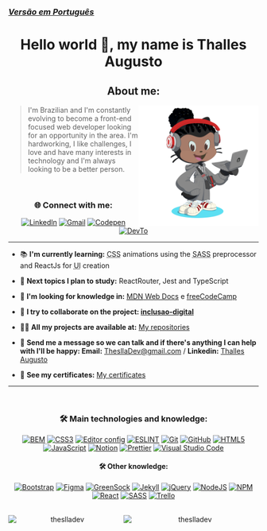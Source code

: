 <a href="https://github.com/ThesllaDev"><h3><u>**_Versão em Português_**</u></h3></a>

<h1 align="center">Hello world 👋, my name is Thalles Augusto</h1>
<h2 align="center">About me:</h2>

<div>
    <img align="right" width="48%" alt="Octocat" src="https://raw.githubusercontent.com/ThesllaDev/ThesllaDev/main/images/my-octocat.png" />
    <blockquote>I'm Brazilian and I'm constantly evolving to become a front-end focused web developer looking for an opportunity in the area. I'm hardworking, I like challenges, I love and have many interests in technology and I'm always looking to be a better person.</blockquote>
</div>
<br>
<section align="center"><h3>🌐 Connect with me:</h3> 
<a href="https://www.linkedin.com/in/thalles-augusto/"><img alt="LinkedIn" src="https://img.shields.io/badge/linkedin-%230077B5.svg?style=for-the-badge&logo=linkedin&logoColor=white"/></a>
<a href="mailto:ThesllaDev@gmail.com"><img alt="Gmail" src="https://img.shields.io/badge/Gmail-D14836?style=for-the-badge&logo=gmail&logoColor=white" /></a>
<a href="https://codepen.io/theslladev"><img alt="Codepen" src="https://img.shields.io/badge/Codepen-000000?style=for-the-badge&logo=codepen&logoColor=white"/></a>
<a href="https://dev.to/theslladev"><img alt="DevTo" src="https://img.shields.io/badge/dev.to-0A0A0A?style=for-the-badge&logo=devdotto&logoColor=white"/></a>
</section>

---

- 📚 **I'm currently learning:** <abbr title="Cascading Style Sheets">CSS</abbr> animations using the <abbr title="Syntactically Awesome Style Sheets">SASS</abbr> preprocessor and ReactJs for <abbr title="User Interface">UI</abbr> creation

- 🎯 **Next topics I plan to study:** ReactRouter, Jest and TypeScript

- 📜 **I'm looking for knowledge in:** [<abbr title="Mozilla Developer Network">MDN</abbr> Web Docs](https://developer.mozilla.org/en-US/) e [freeCodeCamp](https://www.freecodecamp.org/)

- 🤝 **I try to collaborate on the project: [inclusao-digital](https://github.com/EticaAI/inclusao-digital)**

- 👨‍💻 **All my projects are available at:** [My repositories](https://github.com/ThesllaDev?tab=repositories)

- 📨 **Send me a message so we can talk and if there's anything I can help with I'll be happy: Email:** ThesllaDev@gmail.com / **Linkedin:** [Thalles Augusto](https://linkedin.com/in/thalles-augusto)

- 📃 **See my certificates:** [My certificates](https://github.com/ThesllaDev/ThesllaDev/blob/main/myCertificates.md)

---

<br>

<h3 align="center"> 🛠️ Main technologies and knowledge:</h3>

<div align="center">
    <a href="http://getbem.com/"><img alt="BEM" src="https://img.shields.io/badge/BEM-%23121011.svg?style=for-the-badge&logo=bem&logoColor=white"/></a>
    <a href="https://developer.mozilla.org/en-US/docs/Web/CSS"><img alt="CSS3" src="https://img.shields.io/badge/css3-%231572B6.svg?style=for-the-badge&logo=css3&logoColor=white"/></a>
		<a href="https://editorconfig.org/"><img alt="Editor config" src="https://img.shields.io/badge/Editor%20Config-E0EFEF?style=for-the-badge&logo=editorconfig&logoColor=000"/></a>
    <a href="https://eslint.org/"><img alt="ESLINT" src="https://img.shields.io/badge/eslint-4B32C3?style=for-the-badge&logo=eslint&logoColor=white"/></a>
    <a href="https://git-scm.com/"><img alt="Git" src="https://img.shields.io/badge/git-%23F05033.svg?style=for-the-badge&logo=git&logoColor=white"/></a>
    <a href="https://github.com/"><img alt="GitHub" src="https://img.shields.io/badge/github-%23121011.svg?style=for-the-badge&logo=github&logoColor=white"/></a>
    <a href="https://developer.mozilla.org/en-US/docs/Web/HTML"><img alt="HTML5" src="https://img.shields.io/badge/html5-%23E34F26.svg?style=for-the-badge&logo=html5&logoColor=white"/></a>
    <a href="https://developer.mozilla.org/en-US/docs/Web/JavaScript"><img alt="JavaScript" src="https://img.shields.io/badge/javascript-%23323330.svg?style=for-the-badge&logo=javascript&logoColor=%23F7DF1E"/></a>
    <a href="https://www.notion.so/"><img alt="Notion" src="https://img.shields.io/badge/Notion-%23000000.svg?style=for-the-badge&logo=notion&logoColor=white"/></a>
    <a href="https://prettier.io/"><img alt="Prettier" src="https://img.shields.io/badge/prettier-1A2C34?style=for-the-badge&logo=prettier&logoColor=F7B93E"/></a>
    <a href="https://code.visualstudio.com/"><img alt="Visual Studio Code" src="https://img.shields.io/badge/VisualStudioCode-0078d7.svg?style=for-the-badge&logo=visual-studio-code&logoColor=white"/></a>
</div>

<h4 align="center"> 🛠️ Other knowledge:</h3>

<div align="center">
    <a href="https://getbootstrap.com/"><img alt="Bootstrap" src="https://img.shields.io/badge/bootstrap-%23563D7C.svg?style=for-the-badge&logo=bootstrap&logoColor=white"/></a>
    <a href="https://www.figma.com/"><img alt="Figma" src="https://img.shields.io/badge/figma-%23F24E1E.svg?style=for-the-badge&logo=figma&logoColor=white"/></a>
    <a href="https://greensock.com/"><img alt="GreenSock" src="https://img.shields.io/badge/green%20sock-88CE02?style=for-the-badge&logo=greensock&logoColor=white"/></a>
    <a href="https://jekyllrb.com/"><img alt="Jekyll" src="https://img.shields.io/badge/Jekyll-CC0000?style=for-the-badge&logo=Jekyll&logoColor=white"/></a>
    <a href="https://jquery.com/"><img alt="jQuery" src="https://img.shields.io/badge/jquery-%230769AD.svg?style=for-the-badge&logo=jquery&logoColor=white"/></a>
    <a href="https://nodejs.org/en/"><img alt="NodeJS" src="https://img.shields.io/badge/Node.js-339933?style=for-the-badge&logo=nodedotjs&logoColor=white"/></a>
    <a href="https://www.npmjs.com/"><img alt="NPM" src="https://img.shields.io/badge/npm-CB3837?style=for-the-badge&logo=npm&logoColor=white"/></a>
		<a href="https://reactjs.org/"><img alt="React" src="https://img.shields.io/badge/React-20232A?style=for-the-badge&logo=react&logoColor=61DAFB"/></a>
		<a href="https://sass-lang.com/"><img alt="SASS" src="https://img.shields.io/badge/Sass-CC6699?style=for-the-badge&logo=sass&logoColor=white"/></a>
    <a href="https://trello.com/"><img alt="Trello" src="https://img.shields.io/badge/Trello-%23026AA7.svg?style=for-the-badge&logo=Trello&logoColor=white"/></a>
</div>

<br>
<div align="center">
    <p><img align="left" width="44%" src="https://github-readme-stats.vercel.app/api/top-langs?username=theslladev&show_icons=true&locale=en&layout=compact" alt="theslladev" /></p>
    <p>&nbsp;<img align="right" width="54%" src="https://github-readme-stats.vercel.app/api?username=theslladev&show_icons=true&locale=en" alt="theslladev" /></p>
</div>
